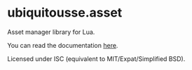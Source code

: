 # ubiquitousse.asset

Asset manager library for Lua.

You can read the documentation [here](https://reuh.github.io/ubiquitousse/modules/asset.html).

Licensed under ISC (equivalent to MIT/Expat/Simplified BSD).
